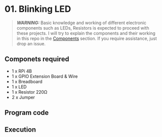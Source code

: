# 01. Blinking LED

> **_WARNING:_** Basic knowledge and working of different electronic components such as LEDs, Resistors is expected to proceed with these projects. I will try to explain the components and their working in this repo in the [Components](../00_Components/README.md) section. If you require assistance, just drop an issue.

## Componets required

* 1 x RPi 4B
* 1 x GPIO Extension Board & Wire
* 1 x Breadboard
* 1 x LED
* 1 x Resistor 220Ω
* 2 x Jumper

## Program code

## Execution
